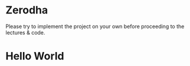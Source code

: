 # Zerodha
Please try to implement the project on your own before proceeding to the lectures &amp; code.
# Hello World
